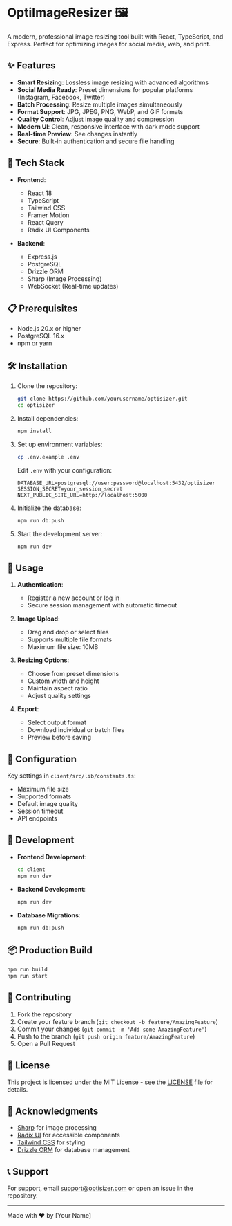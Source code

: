 # OptiImageResizer 🖼️

A modern, professional image resizing tool built with React, TypeScript, and Express. Perfect for optimizing images for social media, web, and print.

## ✨ Features

- **Smart Resizing**: Lossless image resizing with advanced algorithms
- **Social Media Ready**: Preset dimensions for popular platforms (Instagram, Facebook, Twitter)
- **Batch Processing**: Resize multiple images simultaneously
- **Format Support**: JPG, JPEG, PNG, WebP, and GIF formats
- **Quality Control**: Adjust image quality and compression
- **Modern UI**: Clean, responsive interface with dark mode support
- **Real-time Preview**: See changes instantly
- **Secure**: Built-in authentication and secure file handling

## 🚀 Tech Stack

- **Frontend**:
  - React 18
  - TypeScript
  - Tailwind CSS
  - Framer Motion
  - React Query
  - Radix UI Components

- **Backend**:
  - Express.js
  - PostgreSQL
  - Drizzle ORM
  - Sharp (Image Processing)
  - WebSocket (Real-time updates)

## 📋 Prerequisites

- Node.js 20.x or higher
- PostgreSQL 16.x
- npm or yarn

## 🛠️ Installation

1. Clone the repository:
   ```bash
   git clone https://github.com/yourusername/optisizer.git
   cd optisizer
   ```

2. Install dependencies:
   ```bash
   npm install
   ```

3. Set up environment variables:
   ```bash
   cp .env.example .env
   ```
   Edit `.env` with your configuration:
   ```env
   DATABASE_URL=postgresql://user:password@localhost:5432/optisizer
   SESSION_SECRET=your_session_secret
   NEXT_PUBLIC_SITE_URL=http://localhost:5000
   ```

4. Initialize the database:
   ```bash
   npm run db:push
   ```

5. Start the development server:
   ```bash
   npm run dev
   ```

## 🎯 Usage

1. **Authentication**:
   - Register a new account or log in
   - Secure session management with automatic timeout

2. **Image Upload**:
   - Drag and drop or select files
   - Supports multiple file formats
   - Maximum file size: 10MB

3. **Resizing Options**:
   - Choose from preset dimensions
   - Custom width and height
   - Maintain aspect ratio
   - Adjust quality settings

4. **Export**:
   - Select output format
   - Download individual or batch files
   - Preview before saving

## 🔧 Configuration

Key settings in `client/src/lib/constants.ts`:
- Maximum file size
- Supported formats
- Default image quality
- Session timeout
- API endpoints

## 🧪 Development

- **Frontend Development**:
  ```bash
  cd client
  npm run dev
  ```

- **Backend Development**:
  ```bash
  npm run dev
  ```

- **Database Migrations**:
  ```bash
  npm run db:push
  ```

## 📦 Production Build

```bash
npm run build
npm run start
```

## 🤝 Contributing

1. Fork the repository
2. Create your feature branch (`git checkout -b feature/AmazingFeature`)
3. Commit your changes (`git commit -m 'Add some AmazingFeature'`)
4. Push to the branch (`git push origin feature/AmazingFeature`)
5. Open a Pull Request

## 📝 License

This project is licensed under the MIT License - see the [LICENSE](LICENSE) file for details.

## 🙏 Acknowledgments

- [Sharp](https://sharp.pixelplumbing.com/) for image processing
- [Radix UI](https://www.radix-ui.com/) for accessible components
- [Tailwind CSS](https://tailwindcss.com/) for styling
- [Drizzle ORM](https://orm.drizzle.team/) for database management

## 📞 Support

For support, email support@optisizer.com or open an issue in the repository.

---

Made with ❤️ by [Your Name] 
